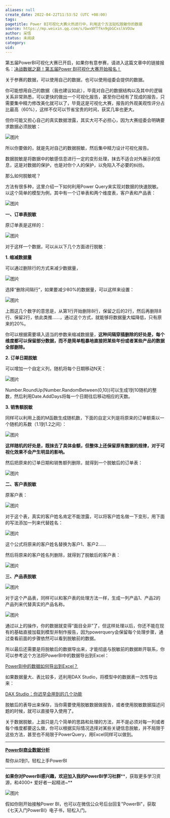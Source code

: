 ```yaml
---
aliases: null
create_date: 2022-04-22T11:53:52 (UTC +08:00)
tags: 
pagetitle: Power BI可视化大赛火热进行中，利用这个方法轻松脱敏你的数据
source: https://mp.weixin.qq.com/s/GwxNYTfkn9gbGCxslkVOUw
author: 采悟
status: 未阅读
category: 
uid: 
---
```


第五届PowerBI可视化大赛已开启，如果你有意参赛，请进入这篇文章中的链接报名：[决战数据之巅！第五届Power BI可视化大赛开始报名！](http://mp.weixin.qq.com/s?__biz=MzA4MzQwMjY4MA==&mid=2484079783&idx=1&sn=4d07e18f0efe2a77a3fc3eb8a0a2f2e7&chksm=8e13a670b9642f66bc19be6bf60a2751f5a3c9508edd5eec462a5e25b7182c54b4fe88e3f8c3&scene=21#wechat_redirect)

关于参赛的数据，可以使用自己的数据，也可以使用组委会提供的数据。

你可能想用自己的数据（我也建议如此），毕竟对自己的数据结构以及其中的逻辑关系非常熟悉，可以更快的做出一个可视化报告，甚至你已经有了现成的报告，只需要集中精力修改美化就可以了，毕竟这是可视化大赛，报告的外观美观性评分占比最高（60%），这样不仅可以节省宝贵的时间，获奖几率也更大。

但你可能又担心自己的真实数据泄露，其实大可不必担心，因为大赛组委会明确要求数据必须脱敏：

![图片](https://mmbiz.qpic.cn/mmbiz_jpg/aHEbZtANQJNTv7Kgg58ib1Y4O4gzlT3PEaGOSgiaL9Pic5UnHrqputYWibv6k0ZAfjHgrXJiaQBMH3TyvTEflbfibMrQ/640?wx_fmt=jpeg&wxfrom=5&wx_lazy=1&wx_co=1)

所以你要做的，就是先对自己的数据脱敏，然后集中精力设计可视化报告。

数据脱敏是将数据中的敏感信息进行一定的变形处理，抹去不适合对外展示的信息，这是对数据的保护，也是对你个人的保护，以免陷入不必要的纠纷。

那么如何脱敏呢？  

方法有很多种，这里介绍一下如何利用Power Query来实现对数据的快速脱敏。以这个简单的模型为例，其中有一个订单表和两个维度表，客户表和产品表：

![图片](https://mmbiz.qpic.cn/mmbiz_jpg/aHEbZtANQJN0ZiaAl9YH4czFscta9zquyMJ2OlzbXcGf64pDicbNoyIEIYnchnYeTEfp3V7wgia1MiaaFglqLIVvIA/640?wx_fmt=jpeg&wxfrom=5&wx_lazy=1&wx_co=1)

**一、订单表脱敏**

原订单表是这样的：

![图片](https://mmbiz.qpic.cn/mmbiz_jpg/aHEbZtANQJN0ZiaAl9YH4czFscta9zquyibraO4icy5syTDfUD43MNZwVvEjzJorypGFz6Sx7tzRkmMTDFKkoOYRw/640?wx_fmt=jpeg&wxfrom=5&wx_lazy=1&wx_co=1)

对于这样一个数据，可以从以下几个方面进行脱敏：  

**1\. 缩减数据量**

可以通过删除行的方式来减少数据量，  

![图片](https://mmbiz.qpic.cn/mmbiz_jpg/aHEbZtANQJN0ZiaAl9YH4czFscta9zquyLpkzRw5hMWAVDrAJHcd2JEuqkabvCG5lC1vrs8zBiavT9ewSicBIZNqQ/640?wx_fmt=jpeg&wxfrom=5&wx_lazy=1&wx_co=1)

选择“删除间隔行”，如果要减少80%的数据量，可以这样来设置：  

![图片](https://mmbiz.qpic.cn/mmbiz_jpg/aHEbZtANQJN0ZiaAl9YH4czFscta9zquyNVgkRL10J3XLVtvgkyDTsbThdAuvwG6zongreianx9yFQ73Zj9XgDIg/640?wx_fmt=jpeg&wxfrom=5&wx_lazy=1&wx_co=1)

上图这几个数字的意思是，从第1行开始删除8行，保留之后的2行，然后再删除8行、保留2行，依此类推……，通过这个方式，就能够将数据量大幅降低，只有原来的20%。

你可以根据需要填入适当的参数来缩减数据量，**这种间隔穿插删除的好处是，每个维度都可以保留部分数据，而不是简单粗暴地直接把某些年份或者某些产品的数据全部删除。**

**2\. 订单日期脱敏**

可以增加一个自定义列，随机将每个日期移动N天：  

![图片](https://mmbiz.qpic.cn/mmbiz_jpg/aHEbZtANQJN0ZiaAl9YH4czFscta9zquyfyXNibFuXD2fQ0pYEHjVbg4KDZlP4q6fEvtHcJd0KjcwgxQ3Llxuuzg/640?wx_fmt=jpeg&wxfrom=5&wx_lazy=1&wx_co=1)

Number.RoundUp(Number.RandomBetween(0,10))可以生成1到10随机的整数，然后利用Date.AddDays将每一个日期往后移动相应的天数。

**3\. 销售额脱敏**

同样可以利用上面的M函数生成随机数，下面的自定义列是将原来的订单额乘以一个随机的系数（1.1到1.2之间）：

![图片](https://mmbiz.qpic.cn/mmbiz_jpg/aHEbZtANQJOyb6uZa9XVianIR1r1pwyeaIYp4aDGFQZaVGfPM3krC6IoYbxP6Zj211YVZckMbLvYOliaCBFWicu9w/640?wx_fmt=jpeg&wxfrom=5&wx_lazy=1&wx_co=1)

**这样随机的好处是，既抹去了具体金额，但整体上还保留原有数据的规律，对于可视化效果不会产生明显的影响。**

然后把原来的订单日期和销售额列删除，就得到一个脱敏后的订单表：

![图片](https://mmbiz.qpic.cn/mmbiz_jpg/aHEbZtANQJOyb6uZa9XVianIR1r1pwyeahQ4YZpPuApc3GPEl5kvrPDvF42GtRrUCsaWNvAjMvn2Ye5tqXTjopQ/640?wx_fmt=jpeg&wxfrom=5&wx_lazy=1&wx_co=1)

**二、客户表脱敏**

原客户表：  

![图片](https://mmbiz.qpic.cn/mmbiz_jpg/aHEbZtANQJN0ZiaAl9YH4czFscta9zquyEHl2KWyJ1KcWmvx8ECMzn8GX4QsibgzD0cRrOaBlMnxqeM71ocHIPEQ/640?wx_fmt=jpeg&wxfrom=5&wx_lazy=1&wx_co=1)

对于这个表，真实的客户姓名肯定不能泄露，可以将客户姓名做一下变形，用下面的写法添加一列来代替姓名：  

![图片](https://mmbiz.qpic.cn/mmbiz_jpg/aHEbZtANQJN0ZiaAl9YH4czFscta9zquyJH2zp7eee0OHvaBxT3Hl7XhSWFprj3ZkEDyFEMzwIFWDmo0qsoJe8g/640?wx_fmt=jpeg&wxfrom=5&wx_lazy=1&wx_co=1)

这个公式将原来的客户姓名替换为客户1、客户2……  

然后将原来的客户姓名列删除，就得到了脱敏后的客户表：  

![图片](https://mmbiz.qpic.cn/mmbiz_jpg/aHEbZtANQJN0ZiaAl9YH4czFscta9zquyDOpLRxUfbJriaO2TrMHEGiaYiaIdBTVmprddrID9oNGrMDhbGU0HvsbDA/640?wx_fmt=jpeg&wxfrom=5&wx_lazy=1&wx_co=1)

**三、产品表脱敏**

![图片](https://mmbiz.qpic.cn/mmbiz_jpg/aHEbZtANQJN0ZiaAl9YH4czFscta9zquyN8ia8OyvNXVz9wgzLG2JEic5NZh1RPswxcn6GUiaia1S1HENLQu29lZibZg/640?wx_fmt=jpeg&wxfrom=5&wx_lazy=1&wx_co=1)

对于这个产品表，同样可以和客户表的处理方法一样，生成一列产品1、产品2的产品列来代替真实的产品名称。

![图片](https://mmbiz.qpic.cn/mmbiz_jpg/aHEbZtANQJN0ZiaAl9YH4czFscta9zquyUBtl0zeWcgND31hTReib36IKaHuTJZRjPfgltr3StViabgGibUyMzgwoQ/640?wx_fmt=jpeg&wxfrom=5&wx_lazy=1&wx_co=1)

通过以上的操作，你的数据就变得“面目全非”了，但这样处理以后，你还不能在现有的基础直接加载到模型并制作报告，因为powerquery会保留每个处理步骤，通过查看前面的步骤依然可以看到脱敏前的数据。

所以最后还需要是将脱敏后的数据导出来，才能彻底与脱敏前的数据断开联系，你可以参考这个方法将PowerBI中的数据导出到Excel：

[PowerBI中的数据如何导出到Excel？](http://mp.weixin.qq.com/s?__biz=MzA4MzQwMjY4MA==&mid=2484067701&idx=1&sn=b25ce0581c897a817fd1523915cd8d9f&chksm=8e0c77a2b97bfeb4c22b58f13accf44029c2fd4ccc6cecd318eceef48bc44deb03cc2806e950&scene=21#wechat_redirect)  

如果数据量大、表比较多，还利用DAX Studio，将模型中的数据表一次性导出来：

[DAX Studio：你迟早会用到的几个功能](http://mp.weixin.qq.com/s?__biz=MzA4MzQwMjY4MA==&mid=2484068433&idx=1&sn=a7024f9924b5d498447cb209c5fac222&chksm=8e0c4a86b97bc39093d64194865a45865432b07fb14dd6d822519c60be7bbe1c8523e6e3fe61&scene=21#wechat_redirect)

脱敏后的表导出来保存，当你需要使用脱敏数据做报告，或者使用脱敏数据描述问题的时候，就可以直接导入使用了。

关于数据脱敏，上面只是几个简单的思路和处理的方法，并不是必须对每一列或者每个维度都要这么做，你可以根据实际情况选择对某些关键信息脱敏，并不局限于这些方法，甚至也不局限于PowerQuery，用Excel同样可以做到。

___

[**PowerBI商业数据分析**](http://mp.weixin.qq.com/s?__biz=MzA4MzQwMjY4MA==&mid=2484074987&idx=1&sn=5cf4ba4b683ee9136bb7a26f6e9bcf01&chksm=8e0c533cb97bda2add48a4576b9c1e230249a5a4160dd93cd677a37ea21d26fc9cc26fc4cb1c&scene=21#wechat_redirect)

帮你从0到1，轻松上手PowerBI

___

**如果你对PowerBI感兴趣，欢迎加入我的PowerBI学习社群****，获取更多学习资源，和4000+ 爱好者一起精进~**  

![图片](https://mmbiz.qpic.cn/mmbiz_png/aHEbZtANQJMFLnwgdbghRHPLicKRaV70mVCZVq8Fhm46rkciaeOrLFJCv5f1omJxF8256YogHflkicEDM29aUMtaA/640?wx_fmt=png&wxfrom=5&wx_lazy=1&wx_co=1)

假如你刚开始接触Power BI，也可以在微信公众号后台回复"PowerBI"，获取《七天入门PowerBI》电子书，轻松入门。
